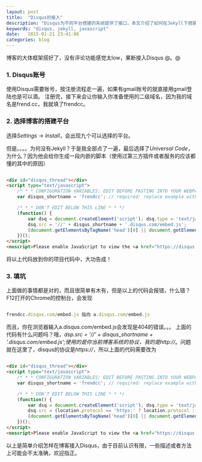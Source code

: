 ```yaml
---
layout: post
title:  "Disqus的接入"
description: "Disqus为不同平台搭建的系统提供了接口，本文介绍了如何在Jekyll下搭建的博客系统中使用Disqus，给出了具体的实现方法。"
keywords: "disqus, jekyll, javascript"
date:   2015-01-21 23:41:08
categories: blog
---
```


博客的大体框架搭好了，没有评论功能感觉太low，果断接入Disqus @。@

### 1. Disqus账号
使用Disqus需要账号，按注册流程走一遍，如果有gmail账号的就直接用gmail登陆也是可以滴。
注册完，接下来会让你输入你准备使用的二级域名，因为我的域名是frend.cc，我就填了frendcc。


### 2. 选择博客的搭建平台
选择*Settings* -> *Install*，会出现九个可以选择的平台。

但是。。。。为何没有Jekyll？于是我全部点了一遍，最后选择了*Universal Code*，为什么？因为他会给你生成一段内嵌的脚本（使用过第三方插件或者服务的应该都懂的其中的原因）

``` html

<div id="disqus_thread"></div>
<script type="text/javascript">
    /* * * CONFIGURATION VARIABLES: EDIT BEFORE PASTING INTO YOUR WEBPAGE * * */
    var disqus_shortname = 'frendcc'; // required: replace example with your forum shortname

    /* * * DON'T EDIT BELOW THIS LINE * * */
    (function() {
        var dsq = document.createElement('script'); dsq.type = 'text/javascript'; dsq.async = true;
        dsq.src = '//' + disqus_shortname + '.disqus.com/embed.js';
        (document.getElementsByTagName('head')[0] || document.getElementsByTagName('body')[0]).appendChild(dsq);
    })();
</script>
<noscript>Please enable JavaScript to view the <a href="https://disqus.com/?ref_noscript">comments powered by Disqus.</a></noscript>

```

将以上代码放到你的项目代码中，大功告成！


### 3. 填坑
上面做的事情都是对的，而且很简单有木有，但是以上的代码会报错，什么错？F12打开的Chrome的控制台，会发现

``` javascript

frendcc.disqus.com/embed.js 指向 a.disqus.com/embed.js

```

而且，你在浏览器输入a.disqus.com/embed.js会发现是404的错误。。。
上面的代码有什么问题吗？哦，*dsp.src = '//' + disqus_shortname + '.disqus.com/embed.js';*使用的是你当前博客系统的协议，我的是*http://*。问题就在这里了，disqus的协议是*https://*，所以上面的代码需要改为

``` html

<div id="disqus_thread"></div>
<script type="text/javascript">
    /* * * CONFIGURATION VARIABLES: EDIT BEFORE PASTING INTO YOUR WEBPAGE * * */
    var disqus_shortname = 'frendcc'; // required: replace example with your forum shortname

    /* * * DON'T EDIT BELOW THIS LINE * * */
    (function() {
        var dsq = document.createElement('script'); dsq.type = 'text/javascript'; dsq.async = true;
        dsq.src = (location.protocol == 'https:' ? location.protocol : 'https:') + '//' + disqus_shortname + '.disqus.com/embed.js';
        (document.getElementsByTagName('head')[0] || document.getElementsByTagName('body')[0]).appendChild(dsq);
    })();
</script>
<noscript>Please enable JavaScript to view the <a href="https://disqus.com/?ref_noscript">comments powered by Disqus.</a></noscript>

```

以上是简单介绍怎样在博客接入Disqus，由于目前认识有限，一些描述或者方法上可能会不太准确，欢迎指正。
